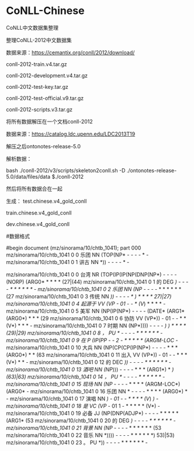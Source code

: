 # CoNLL-Chinese

CoNLL中文数据集整理

整理CoNLL-2012中文数据集

数据来源：https://cemantix.org/conll/2012/download/

conll-2012-train.v4.tar.gz

conll-2012-development.v4.tar.gz

conll-2012-test-key.tar.gz

conll-2012-test-official.v9.tar.gz

conll-2012-scripts.v3.tar.gz

将所有数据解压在一个文档conll-2012

数据来源：https://catalog.ldc.upenn.edu/LDC2013T19

解压之后ontonotes-release-5.0

解析数据：

bash ./conll-2012/v3/scripts/skeleton2conll.sh -D ./ontonotes-release-5.0/data/files/data $./conll-2012

然后将所有数据合在一起

生成：
test.chinese.v4_gold_conll

train.chinese.v4_gold_conll

dev.chinese.v4_gold_conll


#数据格式

#begin document (mz/sinorama/10/chtb_1041); part 000
mz/sinorama/10/chtb_1041   0   0    乐团   NN  (TOP(NP*   -   -   -   -   *   -
mz/sinorama/10/chtb_1041   0   1    讲古   NN        *))  -   -   -   -   *   -

mz/sinorama/10/chtb_1041   0    0     台湾    NR   (TOP(IP(IP(NP(DNP(NP*)  -    -   -   -    (NORP)  (ARG0*         *         *             *            *    (27|(44)
mz/sinorama/10/chtb_1041   0    1      的   DEG                       *)  -    -   -   -        *        *         *         *             *            *          -
mz/sinorama/10/chtb_1041   0    2     乐团    NN                    (NP*   -    -   -   -        *        *         *         *             *            *        (27
mz/sinorama/10/chtb_1041   0    3     传统    NN                      *))  -    -   -   -        *        *)        *         *             *            *     27)|27)
mz/sinorama/10/chtb_1041   0    4    起源于    VV                    (VP*   -   01   -   -        *      (V*)        *         *             *            *          -
mz/sinorama/10/chtb_1041   0    5     美军    NN              (NP(IP(NP*)  -    -   -   -   (DATE*   (ARG1*    (ARG0*)        *             *            *        (29
mz/sinorama/10/chtb_1041   0    6     协防    VV                   (VP*))  -   01   -   -        *        *       (V*)        *             *            *          -
mz/sinorama/10/chtb_1041   0    7     时期    NN                 (NP*))))  -    -   -   -        *)       *)        *         *             *            *    (29)|29)
mz/sinorama/10/chtb_1041   0    8      ，    PU                       *   -    -   -   -        *        *         *         *             *            *          -
mz/sinorama/10/chtb_1041   0    9      在     P                 (IP(PP*   -    -   2   -        *        *         *         *             *   (ARGM-LOC*          -
mz/sinorama/10/chtb_1041   0   10     大兵    NN        (NP(CP(CP(IP(NP*)  -    -   -   -        *        *         *    (ARG0*)            *            *        (63
mz/sinorama/10/chtb_1041   0   11     出入    VV                   (VP*))  -   01   -   -        *        *         *       (V*)            *            *          -
mz/sinorama/10/chtb_1041   0   12      的   DEC                      *))  -    -   -   -        *        *         *         *             *            *          -
mz/sinorama/10/chtb_1041   0   13     酒吧    NN                  (NP*)))  -    -   -   -        *        *         *    (ARG1*)            *            *)   (63)|63)
mz/sinorama/10/chtb_1041   0   14      ，    PU                       *   -    -   -   -        *        *         *         *             *            *          -
mz/sinorama/10/chtb_1041   0   15     现场    NN                    (NP*   -    -   -   -        *        *         *         *    (ARGM-LOC*)      (ARG0*          -
mz/sinorama/10/chtb_1041   0   16     乐团    NN                       *   -    -   -   -        *        *         *         *        (ARG0*)           *          -
mz/sinorama/10/chtb_1041   0   17     演唱    NN                       *)  -   01   -   -        *        *         *         *           (V*)           *)         -
mz/sinorama/10/chtb_1041   0   18      是    VC                    (VP*   -   01   1   -        *        *         *         *             *          (V*)         -
mz/sinorama/10/chtb_1041   0   19     必备    JJ           (NP(DNP(ADJP*)  -    -   -   -        *        *         *         *             *       (ARG1*        (53
mz/sinorama/10/chtb_1041   0   20      的   DEG                       *)  -    -   -   -        *        *         *         *             *            *          -
mz/sinorama/10/chtb_1041   0   21     背景    NN                    (NP*   -    -   -   -        *        *         *         *             *            *        (53
mz/sinorama/10/chtb_1041   0   22     音乐    NN                    *))))  -    -   -   -        *        *         *         *             *            *)    53)|53)
mz/sinorama/10/chtb_1041   0   23      。    PU                      *))  -    -   -   -        *        *         *         *             *            *          -
